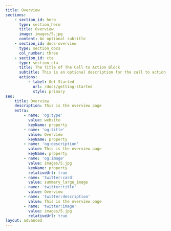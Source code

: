 ```yaml
---
title: Overview
sections:
    - section_id: hero
      type: section_hero
      title: Overview
      image: images/5.jpg
      content: An optional subtitle
    - section_id: docs-overview
      type: section_docs
      col_number: three
    - section_id: cta
      type: section_cta
      title: The Title of The Call to Action Block
      subtitle: This is an optional description for the call to action block.
      actions:
          - label: Get Started
            url: /docs/getting-started
            style: primary
seo:
    title: Overview
    description: This is the overview page
    extra:
        - name: 'og:type'
          value: website
          keyName: property
        - name: 'og:title'
          value: Overview
          keyName: property
        - name: 'og:description'
          value: This is the overview page
          keyName: property
        - name: 'og:image'
          value: images/5.jpg
          keyName: property
          relativeUrl: true
        - name: 'twitter:card'
          value: summary_large_image
        - name: 'twitter:title'
          value: Overview
        - name: 'twitter:description'
          value: This is the overview page
        - name: 'twitter:image'
          value: images/5.jpg
          relativeUrl: true
layout: advanced
---
```

